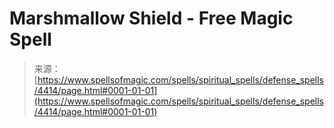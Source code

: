 <!--yml

category: 未分类

date: 2024-06-12 18:38:08

-->

# Marshmallow Shield - Free Magic Spell

> 来源：[https://www.spellsofmagic.com/spells/spiritual_spells/defense_spells/4414/page.html#0001-01-01](https://www.spellsofmagic.com/spells/spiritual_spells/defense_spells/4414/page.html#0001-01-01)
